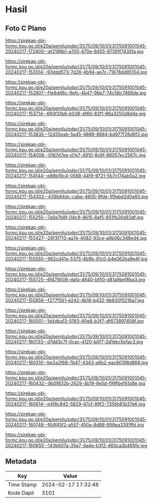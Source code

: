 # Hasil

## Foto C Plano

https://sirekap-obj-formc.kpu.go.id/e20a/pemilu/pdpr/31/75/09/10/01/3175091001045-20240217-172400--af2196b1-a705-470e-8455-97391f7435fa.jpg

https://sirekap-obj-formc.kpu.go.id/e20a/pemilu/pdpr/31/75/09/10/01/3175091001045-20240217-153104--93ddd573-7d26-4b94-ae7c-71878dd95104.jpg

https://sirekap-obj-formc.kpu.go.id/e20a/pemilu/pdpr/31/75/09/10/01/3175091001045-20240217-152807--f1e8d46c-9efc-4b47-96e7-74c58c7468da.jpg

https://sirekap-obj-formc.kpu.go.id/e20a/pemilu/pdpr/31/75/09/10/01/3175091001045-20240217-153714--660f31b6-b038-4f60-82f1-86a3255d8d4e.jpg

https://sirekap-obj-formc.kpu.go.id/e20a/pemilu/pdpr/31/75/09/10/01/3175091001045-20240217-153835--12d35eab-5a45-4888-8884-bd977f26d9f2.jpg

https://sirekap-obj-formc.kpu.go.id/e20a/pemilu/pdpr/31/75/09/10/01/3175091001045-20240217-154008--0187d7ee-d7e7-4910-8c6f-88057ec2567c.jpg

https://sirekap-obj-formc.kpu.go.id/e20a/pemilu/pdpr/31/75/09/10/01/3175091001045-20240217-154144--e88b19c4-0588-44f9-9721-5b7c174ab0a2.jpg

https://sirekap-obj-formc.kpu.go.id/e20a/pemilu/pdpr/31/75/09/10/01/3175091001045-20240217-154302--439b84dc-cabe-4605-9fde-1f9abd2d0a60.jpg

https://sirekap-obj-formc.kpu.go.id/e20a/pemilu/pdpr/31/75/09/10/01/3175091001045-20240217-155255--7a9a7b8f-04c9-4615-8af5-851fb26d83df.jpg

https://sirekap-obj-formc.kpu.go.id/e20a/pemilu/pdpr/31/75/09/10/01/3175091001045-20240217-155427--29f3f713-aa7e-4082-93ce-a9b06c348ed4.jpg

https://sirekap-obj-formc.kpu.go.id/e20a/pemilu/pdpr/31/75/09/10/01/3175091001045-20240217-155555--962cd41e-5375-4b8b-91c0-b4e062ba9e4f.jpg

https://sirekap-obj-formc.kpu.go.id/e20a/pemilu/pdpr/31/75/09/10/01/3175091001045-20240217-155725--6f479006-dafa-4640-bf50-d81a9bef8ba3.jpg

https://sirekap-obj-formc.kpu.go.id/e20a/pemilu/pdpr/31/75/09/10/01/3175091001045-20240217-155856--f277f561-e242-4b18-b432-9b830f5216a7.jpg

https://sirekap-obj-formc.kpu.go.id/e20a/pemilu/pdpr/31/75/09/10/01/3175091001045-20240217-160001--1d4dba13-5193-40e8-b3f7-df673897458f.jpg

https://sirekap-obj-formc.kpu.go.id/e20a/pemilu/pdpr/31/75/09/10/01/3175091001045-20240217-160133--d7dd3c7f-0cac-4120-b0f7-2d1dec5efac3.jpg

https://sirekap-obj-formc.kpu.go.id/e20a/pemilu/pdpr/31/75/09/10/01/3175091001045-20240217-160310--be2a2f68-7b47-4343-a6b2-eac80198d868.jpg

https://sirekap-obj-formc.kpu.go.id/e20a/pemilu/pdpr/31/75/09/10/01/3175091001045-20240217-160432--8b5f832b-2629-4b19-8e5d-f99fbef61d8e.jpg

https://sirekap-obj-formc.kpu.go.id/e20a/pemilu/pdpr/31/75/09/10/01/3175091001045-20240217-160614--e4f8c842-5829-47cf-99f2-7356b81b37e6.jpg

https://sirekap-obj-formc.kpu.go.id/e20a/pemilu/pdpr/31/75/09/10/01/3175091001045-20240217-160748--f64f45f2-a557-450a-8d88-898ea3391ffd.jpg

https://sirekap-obj-formc.kpu.go.id/e20a/pemilu/pdpr/31/75/09/10/01/3175091001045-20240217-160855--143b607a-35e7-4a4e-b3f2-460ca3b465fe.jpg


## Metadata

| Key        | Value               |
| ---------- | ------------------- |
| Time Stamp | 2024-02-17 17:32:46 |
| Kode Dapil | 3101                |




